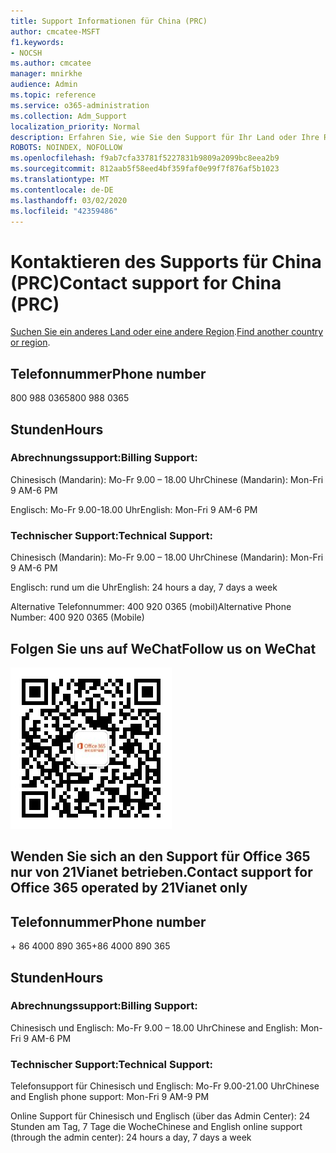 ```yaml
---
title: Support Informationen für China (PRC)
author: cmcatee-MSFT
f1.keywords:
- NOCSH
ms.author: cmcatee
manager: mnirkhe
audience: Admin
ms.topic: reference
ms.service: o365-administration
ms.collection: Adm_Support
localization_priority: Normal
description: Erfahren Sie, wie Sie den Support für Ihr Land oder Ihre Region kontaktieren.
ROBOTS: NOINDEX, NOFOLLOW
ms.openlocfilehash: f9ab7cfa33781f5227831b9809a2099bc8eea2b9
ms.sourcegitcommit: 812aab5f58eed4bf359faf0e99f7f876af5b1023
ms.translationtype: MT
ms.contentlocale: de-DE
ms.lasthandoff: 03/02/2020
ms.locfileid: "42359486"
---
```

# <a name="contact-support-for-china-prc"></a><span data-ttu-id="bbcad-103">Kontaktieren des Supports für China (PRC)</span><span class="sxs-lookup"><span data-stu-id="bbcad-103">Contact support for China (PRC)</span></span>

<span data-ttu-id="bbcad-104">[Suchen Sie ein anderes Land oder eine andere Region](../contact-support-for-business-products.md).</span><span class="sxs-lookup"><span data-stu-id="bbcad-104">[Find another country or region](../contact-support-for-business-products.md).</span></span>

## <a name="phone-number"></a><span data-ttu-id="bbcad-105">Telefonnummer</span><span class="sxs-lookup"><span data-stu-id="bbcad-105">Phone number</span></span>
<span data-ttu-id="bbcad-106">800 988 0365</span><span class="sxs-lookup"><span data-stu-id="bbcad-106">800 988 0365</span></span>

## <a name="hours"></a><span data-ttu-id="bbcad-107">Stunden</span><span class="sxs-lookup"><span data-stu-id="bbcad-107">Hours</span></span>
### <a name="billing-support"></a><span data-ttu-id="bbcad-108">Abrechnungssupport:</span><span class="sxs-lookup"><span data-stu-id="bbcad-108">Billing Support:</span></span>

<span data-ttu-id="bbcad-109">Chinesisch (Mandarin): Mo-Fr 9.00 – 18.00 Uhr</span><span class="sxs-lookup"><span data-stu-id="bbcad-109">Chinese (Mandarin): Mon-Fri 9 AM-6 PM</span></span>

<span data-ttu-id="bbcad-110">Englisch: Mo-Fr 9.00-18.00 Uhr</span><span class="sxs-lookup"><span data-stu-id="bbcad-110">English: Mon-Fri 9 AM-6 PM</span></span>

### <a name="technical-support"></a><span data-ttu-id="bbcad-111">Technischer Support:</span><span class="sxs-lookup"><span data-stu-id="bbcad-111">Technical Support:</span></span>

<span data-ttu-id="bbcad-112">Chinesisch (Mandarin): Mo-Fr 9.00 – 18.00 Uhr</span><span class="sxs-lookup"><span data-stu-id="bbcad-112">Chinese (Mandarin): Mon-Fri 9 AM-6 PM</span></span>

<span data-ttu-id="bbcad-113">Englisch: rund um die Uhr</span><span class="sxs-lookup"><span data-stu-id="bbcad-113">English: 24 hours a day, 7 days a week</span></span>

<span data-ttu-id="bbcad-114">Alternative Telefonnummer: 400 920 0365 (mobil)</span><span class="sxs-lookup"><span data-stu-id="bbcad-114">Alternative Phone Number: 400 920 0365 (Mobile)</span></span>

## <a name="follow-us-on-wechat"></a><span data-ttu-id="bbcad-115">Folgen Sie uns auf WeChat</span><span class="sxs-lookup"><span data-stu-id="bbcad-115">Follow us on WeChat</span></span>
![WeChat QR-Code](../../media/4d8fe09c-1a11-4cd8-be4c-75add8dccddd.jpg)

## <a name="contact-support-for-office-365-operated-by-21vianet-only"></a><span data-ttu-id="bbcad-117">Wenden Sie sich an den Support für Office 365 nur von 21Vianet betrieben.</span><span class="sxs-lookup"><span data-stu-id="bbcad-117">Contact support for Office 365 operated by 21Vianet only</span></span>
## <a name="phone-number"></a><span data-ttu-id="bbcad-118">Telefonnummer</span><span class="sxs-lookup"><span data-stu-id="bbcad-118">Phone number</span></span>
<span data-ttu-id="bbcad-119">+ 86 4000 890 365</span><span class="sxs-lookup"><span data-stu-id="bbcad-119">+86 4000 890 365</span></span>

## <a name="hours"></a><span data-ttu-id="bbcad-120">Stunden</span><span class="sxs-lookup"><span data-stu-id="bbcad-120">Hours</span></span>
### <a name="billing-support"></a><span data-ttu-id="bbcad-121">Abrechnungssupport:</span><span class="sxs-lookup"><span data-stu-id="bbcad-121">Billing Support:</span></span>

<span data-ttu-id="bbcad-122">Chinesisch und Englisch: Mo-Fr 9.00 – 18.00 Uhr</span><span class="sxs-lookup"><span data-stu-id="bbcad-122">Chinese and English: Mon-Fri 9 AM-6 PM</span></span>

### <a name="technical-support"></a><span data-ttu-id="bbcad-123">Technischer Support:</span><span class="sxs-lookup"><span data-stu-id="bbcad-123">Technical Support:</span></span>

<span data-ttu-id="bbcad-124">Telefonsupport für Chinesisch und Englisch: Mo-Fr 9.00-21.00 Uhr</span><span class="sxs-lookup"><span data-stu-id="bbcad-124">Chinese and English phone support: Mon-Fri 9 AM-9 PM</span></span>

<span data-ttu-id="bbcad-125">Online Support für Chinesisch und Englisch (über das Admin Center): 24 Stunden am Tag, 7 Tage die Woche</span><span class="sxs-lookup"><span data-stu-id="bbcad-125">Chinese and English online support (through the admin center): 24 hours a day, 7 days a week</span></span>
